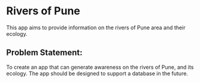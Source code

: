 # Rivers of Pune
This app aims to provide information on the rivers of Pune area and their ecology.

## Problem Statement:
To create an app that can generate awareness on the rivers of Pune, and its ecology. 
The app should be designed to support a database in the future.
